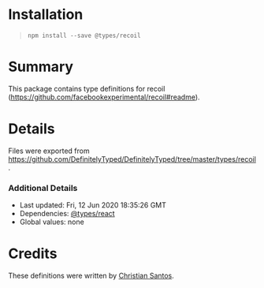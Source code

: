 # Installation
> `npm install --save @types/recoil`

# Summary
This package contains type definitions for recoil (https://github.com/facebookexperimental/recoil#readme).

# Details
Files were exported from https://github.com/DefinitelyTyped/DefinitelyTyped/tree/master/types/recoil.

### Additional Details
 * Last updated: Fri, 12 Jun 2020 18:35:26 GMT
 * Dependencies: [@types/react](https://npmjs.com/package/@types/react)
 * Global values: none

# Credits
These definitions were written by [Christian Santos](https://github.com/csantos42).
